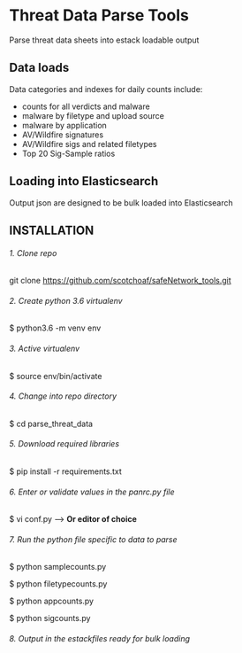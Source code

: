 # Threat Data Parse Tools
Parse threat data sheets into estack loadable output


## Data loads

Data categories and indexes for daily counts include:

* counts for all verdicts and malware
* malware by filetype and upload source
* malware by application
* AV/Wildfire signatures
* AV/Wildfire sigs and related filetypes
* Top 20 Sig-Sample ratios


## Loading into Elasticsearch

Output json are designed to be bulk loaded into Elasticsearch


## INSTALLATION

###### 1. Clone repo
git clone https://github.com/scotchoaf/safeNetwork_tools.git

###### 2. Create python 3.6 virtualenv 
$ python3.6 -m venv env

###### 3. Active virtualenv
$ source env/bin/activate

###### 4. Change into repo directory
$ cd parse_threat_data

###### 5. Download required libraries
$ pip install -r requirements.txt

###### 6. Enter or validate values in the panrc.py file
$ vi conf.py --> **Or editor of choice**

###### 7. Run the python file specific to data to parse

$ python samplecounts.py

$ python filetypecounts.py

$ python appcounts.py

$ python sigcounts.py

###### 8. Output in the estackfiles ready for bulk loading


